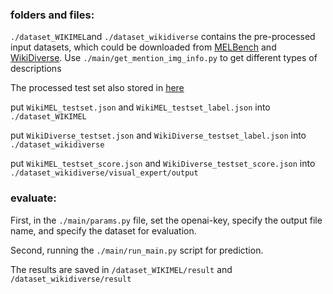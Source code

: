 ### folders and files:
`./dataset_WIKIMEL`and `./dataset_wikidiverse` contains the pre-processed input datasets, which could be downloaded from [MELBench](https://github.com/seukgcode/MELBench) and [WikiDiverse](https://github.com/wangxw5/wikidiverse). Use `./main/get_mention_img_info.py` to get different types of descriptions

The processed test set also stored in [here](https://drive.google.com/drive/folders/1TN_-nUqfv8V9nIPVT1O_vgoE4pNEnkgh?usp=sharing)

put `WikiMEL_testset.json` and `WikiMEL_testset_label.json` into `./dataset_WIKIMEL`

put `WikiDiverse_testset.json` and `WikiDiverse_testset_label.json` into `./dataset_wikidiverse`

put `WikiMEL_testset_score.json` and `WikiDiverse_testset_score.json` into `./dataset_wikidiverse/visual_expert/output`

### evaluate:
First, in the `./main/params.py` file, set the openai-key, specify the output file name, and specify the dataset for evaluation.

Second, running the `./main/run_main.py` script for prediction.

The results are saved in `/dataset_WIKIMEL/result` and `/dataset_wikidiverse/result`
